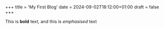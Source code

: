 +++
title = 'My First Blog'
date = 2024-09-02T18:12:00+01:00
draft = false
+++

This is **bold** text, and this is *emphasised* text
